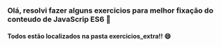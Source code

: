 ### Olá, resolvi fazer alguns exercicios para melhor fixação do conteudo de JavaScrip ES6 👋
#### Todos estão localizados na pasta exercicios_extra!! 😄

